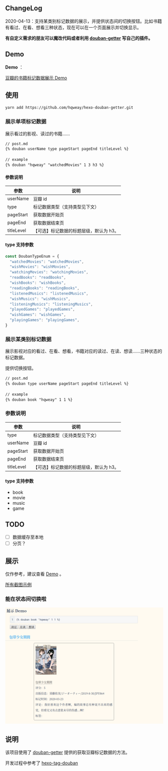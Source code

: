 ## ChangeLog

2020-04-13：支持某类别标记数据的展示，并提供状态间的切换按钮。比如书籍有看过、在看、想看三种状态，现在可以在一个页面展示并切换显示。

**有自定义需求的朋友可以魔改代码或者利用  [douban-getter](https://github.com/hqweay/douban-getter) 写自己的插件。**

## Demo

**Demo** ：

[豆瓣的书籍标记数据展示 Demo](https://leay.net/2020/04/13/hexo-douban-getter/#demo)

## 使用

```bash
yarn add https://github.com/hqweay/hexo-douban-getter.git
```

### 展示单项标记数据

展示看过的影视、读过的书籍……

```markdown
// post.md
{% douban userName type pageStart pageEnd titleLevel %}

// example
{% douban "hqweay" "watchedMovies" 1 3 h3 %}
```

#### 参数说明

| 参数       | 说明                                    |
| ---------- | --------------------------------------- |
| userName   | 豆瓣 id                                 |
| type       | 标记数据类型（支持类型见下文）          |
| pageStart  | 获取数据开始页                          |
| pageEnd    | 获取数据结束页                          |
| titleLevel | 【可选】标记数据的标题层级，默认为 h3。 |

#### type 支持参数

```javascript
const DoubanTypeEnum = {
  "watchedMovies": "watchedMovies",
  "wishMovies": "wishMovies",
  "watchingMovies": "watchingMovies",
  "readBooks": "readBooks",
  "wishBooks": "wishBooks",
  "readingBooks": "readingBooks",
  "listenedMusics": "listenedMusics",
  "wishMusics": "wishMusics",
  "listeningMusics": "listeningMusics",
  "playedGames": "playedGames",
  "wishGames": "wishGames",
  "playingGames": "playingGames",
}
```

### 展示某类别标记数据

展示影视对应的看过、在看、想看，书籍对应的读过、在读、想读……三种状态的标记数据。

提供切换按钮。

```markdown
// post.md
{% douban type userName pageStart pageEnd titleLevel %}

// example
{% douban book "hqweay" 1 1 %}
```

### 参数说明

| 参数       | 说明                                    |
| ---------- | --------------------------------------- |
| type       | 标记数据类型（支持类型见下文）          |
| userName   | 豆瓣 id                                 |
| pageStart  | 获取数据开始页                          |
| pageEnd    | 获取数据结束页                          |
| titleLevel | 【可选】标记数据的标题层级，默认为 h3。 |

#### type 支持参数

* book
* movie
* music
* game

## TODO

- [ ] 数据缓存至本地
- [ ] 分页？

## 展示

仅作参考，建议查看 [Demo](https://leay.net/2020/04/13/hexo-douban-getter/#demo) 。

[所有截图示例](https://github.com/hqweay/hexo-douban-getter/tree/master/examples)

### 能在状态间切换啦

![](https://github.com/hqweay/hexo-douban-getter/blob/master/examples/change.png?raw=true)

## 说明

该项目使用了 [douban-getter](https://github.com/hqweay/douban-getter) 提供的获取豆瓣标记数据的方法。

开发过程中参考了 [hexo-tag-douban](https://github.com/YuyingWu/hexo-tag-douban)
